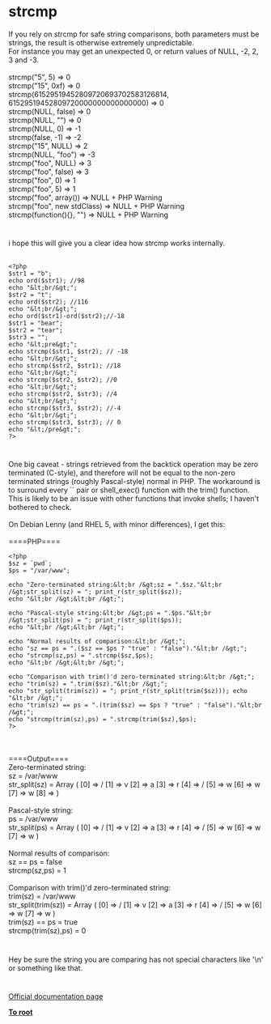 # strcmp



If you rely on strcmp for safe string comparisons, both parameters must be strings, the result is otherwise extremely unpredictable.<br>For instance you may get an unexpected 0, or return values of NULL, -2, 2, 3 and -3.<br><br>strcmp("5", 5) =&gt; 0<br>strcmp("15", 0xf) =&gt; 0<br>strcmp(61529519452809720693702583126814, 61529519452809720000000000000000) =&gt; 0<br>strcmp(NULL, false) =&gt; 0<br>strcmp(NULL, "") =&gt; 0<br>strcmp(NULL, 0) =&gt; -1<br>strcmp(false, -1) =&gt; -2<br>strcmp("15", NULL) =&gt; 2<br>strcmp(NULL, "foo") =&gt; -3<br>strcmp("foo", NULL) =&gt; 3<br>strcmp("foo", false) =&gt; 3<br>strcmp("foo", 0) =&gt; 1<br>strcmp("foo", 5) =&gt; 1<br>strcmp("foo", array()) =&gt; NULL + PHP Warning<br>strcmp("foo", new stdClass) =&gt; NULL + PHP Warning<br>strcmp(function(){}, "") =&gt; NULL + PHP Warning  

#

i hope this will give you a clear idea how strcmp works internally.<br><br>

```
<?php
$str1 = "b";
echo ord($str1); //98
echo "&lt;br/&gt;";
$str2 = "t";
echo ord($str2); //116
echo "&lt;br/&gt;";
echo ord($str1)-ord($str2);//-18
$str1 = "bear";
$str2 = "tear";
$str3 = "";
echo "&lt;pre&gt;";
echo strcmp($str1, $str2); // -18
echo "&lt;br/&gt;";
echo strcmp($str2, $str1); //18
echo "&lt;br/&gt;";
echo strcmp($str2, $str2); //0
echo "&lt;br/&gt;";
echo strcmp($str2, $str3); //4
echo "&lt;br/&gt;";
echo strcmp($str3, $str2); //-4
echo "&lt;br/&gt;";
echo strcmp($str3, $str3); // 0
echo "&lt;/pre&gt;";
?>
```
  

#

One big caveat - strings retrieved from the backtick operation may be zero terminated (C-style), and therefore will not be equal to the non-zero terminated strings (roughly Pascal-style) normal in PHP. The workaround is to surround every `` pair or shell_exec() function with the trim() function. This is likely to be an issue with other functions that invoke shells; I haven&apos;t bothered to check.<br><br>On Debian Lenny (and RHEL 5, with minor differences), I get this:<br><br>====PHP====<br>

```
<?php
$sz = `pwd`;
$ps = "/var/www";

echo "Zero-terminated string:&lt;br /&gt;sz = ".$sz."&lt;br /&gt;str_split(sz) = "; print_r(str_split($sz));
echo "&lt;br /&gt;&lt;br /&gt;";

echo "Pascal-style string:&lt;br /&gt;ps = ".$ps."&lt;br /&gt;str_split(ps) = "; print_r(str_split($ps));
echo "&lt;br /&gt;&lt;br /&gt;";

echo "Normal results of comparison:&lt;br /&gt;";
echo "sz == ps = ".($sz == $ps ? "true" : "false")."&lt;br /&gt;";
echo "strcmp(sz,ps) = ".strcmp($sz,$ps);
echo "&lt;br /&gt;&lt;br /&gt;";

echo "Comparison with trim()'d zero-terminated string:&lt;br /&gt;";
echo "trim(sz) = ".trim($sz)."&lt;br /&gt;";
echo "str_split(trim(sz)) = "; print_r(str_split(trim($sz))); echo "&lt;br /&gt;";
echo "trim(sz) == ps = ".(trim($sz) == $ps ? "true" : "false")."&lt;br /&gt;";
echo "strcmp(trim(sz),ps) = ".strcmp(trim($sz),$ps);
?>
```
<br><br>====Output====<br>Zero-terminated string:<br>sz = /var/www <br>str_split(sz) = Array ( [0] =&gt; / [1] =&gt; v [2] =&gt; a [3] =&gt; r [4] =&gt; / [5] =&gt; w [6] =&gt; w [7] =&gt; w [8] =&gt; ) <br><br>Pascal-style string:<br>ps = /var/www<br>str_split(ps) = Array ( [0] =&gt; / [1] =&gt; v [2] =&gt; a [3] =&gt; r [4] =&gt; / [5] =&gt; w [6] =&gt; w [7] =&gt; w ) <br><br>Normal results of comparison:<br>sz == ps = false<br>strcmp(sz,ps) = 1<br><br>Comparison with trim()&apos;d zero-terminated string:<br>trim(sz) = /var/www<br>str_split(trim(sz)) = Array ( [0] =&gt; / [1] =&gt; v [2] =&gt; a [3] =&gt; r [4] =&gt; / [5] =&gt; w [6] =&gt; w [7] =&gt; w ) <br>trim(sz) == ps = true<br>strcmp(trim(sz),ps) = 0  

#

Hey be sure the string you are comparing has not special characters like &apos;\n&apos; or something like that.  

#

[Official documentation page](https://www.php.net/manual/en/function.strcmp.php)

**[To root](/README.md)**